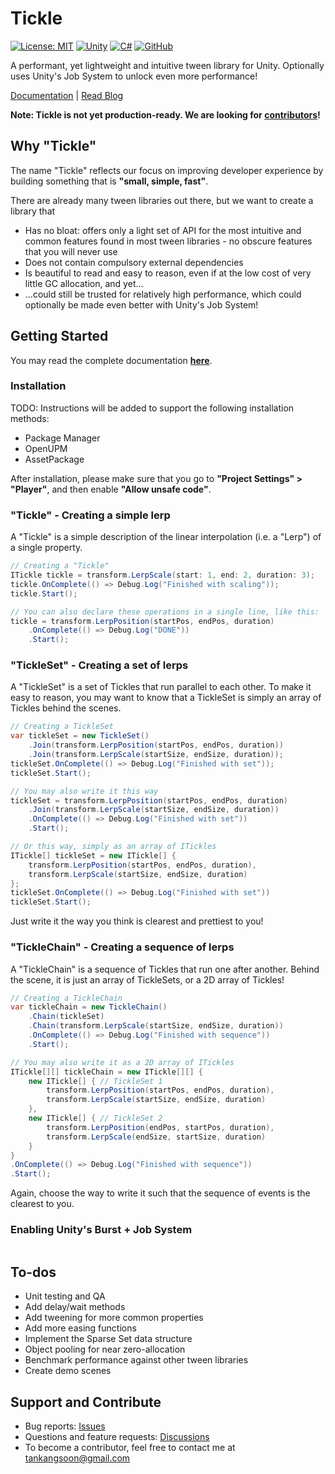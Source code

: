 # Tickle

[![License: MIT](https://img.shields.io/badge/License-MIT-yellow.svg)](https://opensource.org/licenses/MIT) 
[![Unity](https://img.shields.io/badge/Unity-%23000000.svg?logo=unity&logoColor=white)](#) 
[![C#](https://custom-icon-badges.demolab.com/badge/C%23-%23239120.svg?logo=cshrp&logoColor=white)](#)
[![GitHub](https://img.shields.io/badge/GitHub-%23121011.svg?logo=github&logoColor=white)](#)


A performant, yet lightweight and intuitive tween library for Unity. Optionally uses Unity's Job System to unlock even more performance!

[Documentation](kstan.gitlab.io/tickle) | [Read Blog](kstan.gitlab.io/tickle-intro)

**Note: Tickle is not yet production-ready. We are looking for [contributors](##Support-and-Contribute)!**

## Why "Tickle"

The name "Tickle" reflects our focus on improving developer experience by building something that is **"small, simple, fast"**.

There are already many tween libraries out there, but we want to create a library that

- Has no bloat: offers only a light set of API for the most intuitive and common features found in most tween libraries - no obscure features that you will never use
- Does not contain compulsory external dependencies
- Is beautiful to read and easy to reason, even if at the low cost of very little GC allocation, and yet...
- ...could still be trusted for relatively high performance, which could optionally be made even better with Unity's Job System!

## Getting Started

You may read the complete documentation **[here](kstan.gitlab.io/tickle)**.

### Installation
TODO: Instructions will be added to support the following installation methods:
- Package Manager
- OpenUPM
- AssetPackage

After installation, please make sure that you go to **"Project Settings" > "Player"**, and then enable **"Allow unsafe code"**.

### "Tickle" - Creating a simple lerp

A "Tickle" is a simple description of the linear interpolation (i.e. a "Lerp") of a single property.

```c#
// Creating a "Tickle"
ITickle tickle = transform.LerpScale(start: 1, end: 2, duration: 3);
tickle.OnComplete(() => Debug.Log("Finished with scaling"));
tickle.Start();

// You can also declare these operations in a single line, like this:
tickle = transform.LerpPosition(startPos, endPos, duration)
    .OnComplete(() => Debug.Log("DONE"))
    .Start();
```

### "TickleSet" - Creating a set of lerps

A "TickleSet" is a set of Tickles that run parallel to each other. To make it easy to reason, you may want to know that a TickleSet is simply an array of Tickles behind the scenes.

```c#
// Creating a TickleSet
var tickleSet = new TickleSet()
    .Join(transform.LerpPosition(startPos, endPos, duration))
    .Join(transform.LerpScale(startSize, endSize, duration));
tickleSet.OnComplete(() => Debug.Log("Finished with set"));
tickleSet.Start();

// You may also write it this way
tickleSet = transform.LerpPosition(startPos, endPos, duration)
    .Join(transform.LerpScale(startSize, endSize, duration))
    .OnComplete(() => Debug.Log("Finished with set"))
    .Start();

// Or this way, simply as an array of ITickles
ITickle[] tickleSet = new ITickle[] {
    transform.LerpPosition(startPos, endPos, duration),
    transform.LerpScale(startSize, endSize, duration)
};
tickleSet.OnComplete(() => Debug.Log("Finished with set"))
tickleSet.Start();
```
Just write it the way you think is clearest and prettiest to you!

### "TickleChain" - Creating a sequence of lerps

A "TickleChain" is a sequence of Tickles that run one after another. Behind the scene, it is just an array of TickleSets, or a 2D array of Tickles!

```c#
// Creating a TickleChain
var tickleChain = new TickleChain()
    .Chain(tickleSet)
    .Chain(transform.LerpScale(startSize, endSize, duration))
    .OnComplete(() => Debug.Log("Finished with sequence"))
    .Start();

// You may also write it as a 2D array of ITickles
ITickle[][] tickleChain = new ITickle[][] {
    new ITickle[] { // TickleSet 1
        transform.LerpPosition(startPos, endPos, duration),
        transform.LerpScale(startSize, endSize, duration)
    },
    new ITickle[] { // TickleSet 2
        transform.LerpPosition(endPos, startPos, duration),
        transform.LerpScale(endSize, startSize, duration)
    }
}
.OnComplete(() => Debug.Log("Finished with sequence"))
.Start();
```
Again, choose the way to write it such that the sequence of events is the clearest to you.

### Enabling Unity's Burst + Job System
```
```

## To-dos

- Unit testing and QA
- Add delay/wait methods
- Add tweening for more common properties
- Add more easing functions
- Implement the Sparse Set data structure
- Object pooling for near zero-allocation
- Benchmark performance against other tween libraries
- Create demo scenes

## Support and Contribute

- Bug reports: [Issues](https://github.com/ks-tan/Tickle/issues)
- Questions and feature requests: [Discussions](https://github.com/ks-tan/Tickle/discussions)
- To become a contributor, feel free to contact me at tankangsoon@gmail.com
